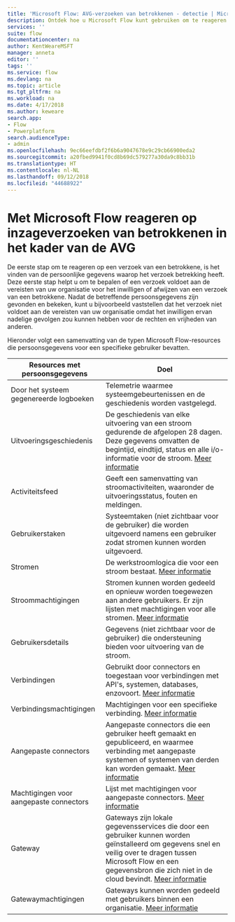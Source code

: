```yaml
---
title: 'Microsoft Flow: AVG-verzoeken van betrokkenen - detectie | Microsoft Docs'
description: Ontdek hoe u Microsoft Flow kunt gebruiken om te reageren op inzageverzoeken van betrokkenen in het kader van de AVG.
services: ''
suite: flow
documentationcenter: na
author: KentWeareMSFT
manager: anneta
editor: ''
tags: ''
ms.service: flow
ms.devlang: na
ms.topic: article
ms.tgt_pltfrm: na
ms.workload: na
ms.date: 4/17/2018
ms.author: keweare
search.app:
- Flow
- Powerplatform
search.audienceType:
- admin
ms.openlocfilehash: 9ec66eefdbf2f6b6a9047678e9c29cb66900eda2
ms.sourcegitcommit: a20fbed9941f0cd8b69dc579277a30da9c8bb31b
ms.translationtype: HT
ms.contentlocale: nl-NL
ms.lasthandoff: 09/12/2018
ms.locfileid: "44688922"
---
```

# <a name="responding-to-gdpr-data-subject-discovery-requests-for-microsoft-flow"></a>Met Microsoft Flow reageren op inzageverzoeken van betrokkenen in het kader van de AVG

De eerste stap om te reageren op een verzoek van een betrokkene, is het vinden van de persoonlijke gegevens waarop het verzoek betrekking heeft. Deze eerste stap helpt u om te bepalen of een verzoek voldoet aan de vereisten van uw organisatie voor het inwilligen of afwijzen van een verzoek van een betrokkene. Nadat de betreffende persoonsgegevens zijn gevonden en bekeken, kunt u bijvoorbeeld vaststellen dat het verzoek niet voldoet aan de vereisten van uw organisatie omdat het inwilligen ervan nadelige gevolgen zou kunnen hebben voor de rechten en vrijheden van anderen.

Hieronder volgt een samenvatting van de typen Microsoft Flow-resources die persoonsgegevens voor een specifieke gebruiker bevatten.

|**Resources met persoonsgegevens**|**Doel**|
|-----|-----|
|Door het systeem gegenereerde logboeken|Telemetrie waarmee systeemgebeurtenissen en de geschiedenis worden vastgelegd.|
|Uitvoeringsgeschiedenis|De geschiedenis van elke uitvoering van een stroom gedurende de afgelopen 28 dagen. Deze gegevens omvatten de begintijd, eindtijd, status en alle i/o-informatie voor de stroom. [Meer informatie](https://flow.microsoft.com/blog/download-history-recurrence/)|
|Activiteitsfeed| Geeft een samenvatting van stroomactiviteiten, waaronder de uitvoeringsstatus, fouten en meldingen.|
|Gebruikerstaken|Systeemtaken (niet zichtbaar voor de gebruiker) die worden uitgevoerd namens een gebruiker zodat stromen kunnen worden uitgevoerd.|
|Stromen|De werkstroomlogica die voor een stroom bestaat. [Meer informatie](https://docs.microsoft.com/flow/get-started-logic-flow)|
|Stroommachtigingen|Stromen kunnen worden gedeeld en opnieuw worden toegewezen aan andere gebruikers. Er zijn lijsten met machtigingen voor alle stromen. [Meer informatie](https://docs.microsoft.com/flow/frequently-asked-questions#can-i-share-the-flows-i-create)|
|Gebruikersdetails|Gegevens (niet zichtbaar voor de gebruiker) die ondersteuning bieden voor uitvoering van de stroom.|
|Verbindingen|Gebruikt door connectors en toegestaan voor verbindingen met API's, systemen, databases, enzovoort. [Meer informatie](https://docs.microsoft.com/flow/add-manage-connections)|
|Verbindingsmachtigingen|Machtigingen voor een specifieke verbinding. [Meer informatie](https://docs.microsoft.com/flow/add-manage-connections)|
|Aangepaste connectors|Aangepaste connectors die een gebruiker heeft gemaakt en gepubliceerd, en waarmee verbinding met aangepaste systemen of systemen van derden kan worden gemaakt. [Meer informatie](https://docs.microsoft.com/connectors/custom-connectors/)|
|Machtigingen voor aangepaste connectors|Lijst met machtigingen voor aangepaste connectors. [Meer informatie](https://docs.microsoft.com/connectors/custom-connectors/share)|
|Gateway|Gateways zijn lokale gegevensservices die door een gebruiker kunnen worden geïnstalleerd om gegevens snel en veilig over te dragen tussen Microsoft Flow en een gegevensbron die zich niet in de cloud bevindt. [Meer informatie](https://docs.microsoft.com/flow/gateway-manage)|
|Gatewaymachtigingen|Gateways kunnen worden gedeeld met gebruikers binnen een organisatie. [Meer informatie](https://go.microsoft.com/fwlink/?linkid=872249)|
